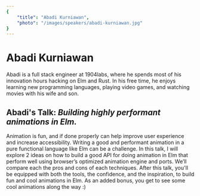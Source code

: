 ```yaml
---
{
    "title": "Abadi Kurniawan",
    "photo": "/images/speakers/abadi-kurniawan.jpg"
}
---
```


# Abadi Kurniawan

Abadi is a full stack engineer at 1904labs, where he spends most of his innovation hours hacking on Elm and Rust. In his free time, he enjoys learning new programming languages, playing video games, and watching movies with his wife and son.

## Abadi's Talk: *Building highly performant animations in Elm.*

Animation is fun, and if done properly can help improve user experience and increase accessibility. Writing a good and performant animation in a pure functional language like Elm can be a challenge. In this talk, I will explore 2 ideas on how to build a good API for doing animation in Elm that perform well using browser’s optimized animation engine and ports. We’ll compare each the pros and cons of each techniques. After this talk, you'll be equipped with both the tools, the confidence, and the inspiration, to build fun and cool animations in Elm. As an added bonus, you get to see some cool animations along the way :)
